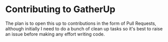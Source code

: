 # Contributing to GatherUp

The plan is to open this up to contributions in the form of Pull Requests, although initially I need to do a bunch of clean up tasks so it's best to raise an issue before making any effort writing code.

